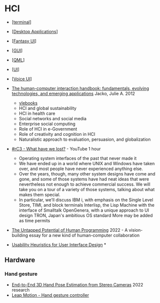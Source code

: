 HCI
===

* [[terminal]]
* [[Desktop Applications]]
* [[Fantasy UI]]
* [[GUI]]
* [[QML]]
* [[UI]]
* [[Voice UI]]

* [The human-computer interaction handbook: fundamentals, evolving technologies, and emerging applications]() Jacko, Julie A. 2012
    * [vlebooks](https://www.vlebooks.com/Vleweb/Product/Index/78295)
    * HCI and global sustainability
    * HCI in health care
    * Social networks and social media
    * Enterprise social computing
    * Role of HCI in e-Government
    * Role of creativity and cognition in HCI
    * Naturalistic approach to evaluation, persuasion, and globalization

* [#rC3 - What have we lost?](https://www.youtube.com/watch?v=7RNbIEJvjUA) - YouTube 1 hour
    * Operating system interfaces of the past that never made it
    * We have ended up in a world where UNIX and Windows have taken over, and most people have never experienced anything else. 
    * Over the years, though, many other system designs have come and gone, and some of those systems have had neat ideas that were nevertheless not enough to achieve commercial success. We will take you on a tour of a variety of those systems, talking about what makes them special.
    * In particular, we'll discuss IBM i, with emphasis on the Single Level Store, TIMI, and block terminals Interlisp, the Lisp Machine with the interface of Smalltalk OpenGenera, with a unique approach to UI design TRON, Japan's ambitious OS standard  More may be added as time permits

* [The Untapped Potential of Human Programming](https://humanprogramming.substack.com/p/the-untapped-potential-of-human-programming) 2022 - A vision-building essay for a new kind of human-computer collaboration

* [Usability Heuristics for User Interface Design](https://www.1984.design/c/discussions/usability-heuristics-for-user-interface-design)
    * 

Hardware
--------

### Hand gesture
* [End-to-End 3D Hand Pose Estimation from Stereo Cameras](https://arxiv.org/abs/2206.01384) 2022 research
* [Leap Motion - Hand gesture controller](https://www.ultraleap.com/tracking/)


[//begin]: # "Autogenerated link references for markdown compatibility"
[terminal]: terminal.md "Terminal"
[Desktop Applications]: desktop-applications.md "Desktop Applications"
[Fantasy UI]: fantasy-ui.md "Fantasy UI"
[GUI]: GUI.md "Graphical User Interfaces"
[QML]: qml.md "QML"
[UI]: UI.md "UI - User Interfaces"
[Voice UI]: voice-ui.md "Voice UI"
[//end]: # "Autogenerated link references"